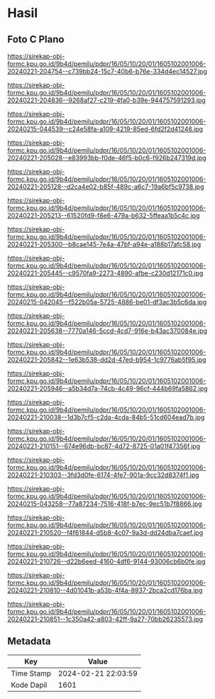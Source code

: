 # Hasil

## Foto C Plano

https://sirekap-obj-formc.kpu.go.id/9b4d/pemilu/pdpr/16/05/10/20/01/1605102001006-20240221-204754--c739bb24-15c7-40b6-b76e-334d4ec14527.jpg

https://sirekap-obj-formc.kpu.go.id/9b4d/pemilu/pdpr/16/05/10/20/01/1605102001006-20240221-204836--9268af27-c219-4fa0-b39e-944757591293.jpg

https://sirekap-obj-formc.kpu.go.id/9b4d/pemilu/pdpr/16/05/10/20/01/1605102001006-20240215-044539--c24e58fa-a109-4219-85ed-6fd2f2d41246.jpg

https://sirekap-obj-formc.kpu.go.id/9b4d/pemilu/pdpr/16/05/10/20/01/1605102001006-20240221-205028--e83993bb-f0de-46f5-b0c6-f926b247319d.jpg

https://sirekap-obj-formc.kpu.go.id/9b4d/pemilu/pdpr/16/05/10/20/01/1605102001006-20240221-205128--d2ca4e02-b85f-489c-a6c7-19a6bf5c9738.jpg

https://sirekap-obj-formc.kpu.go.id/9b4d/pemilu/pdpr/16/05/10/20/01/1605102001006-20240221-205213--61520fd9-f8e6-479a-b632-5ffeaa1b5c4c.jpg

https://sirekap-obj-formc.kpu.go.id/9b4d/pemilu/pdpr/16/05/10/20/01/1605102001006-20240221-205300--b8cae145-7e4a-47bf-a94e-a188b17afc58.jpg

https://sirekap-obj-formc.kpu.go.id/9b4d/pemilu/pdpr/16/05/10/20/01/1605102001006-20240221-205445--c9570fa9-2273-4890-afbe-c230d12171c0.jpg

https://sirekap-obj-formc.kpu.go.id/9b4d/pemilu/pdpr/16/05/10/20/01/1605102001006-20240215-042045--f522b05a-5725-4886-be01-df3ac3b5c6da.jpg

https://sirekap-obj-formc.kpu.go.id/9b4d/pemilu/pdpr/16/05/10/20/01/1605102001006-20240221-205638--7770a146-5ccd-4cd7-916e-b43ac370084e.jpg

https://sirekap-obj-formc.kpu.go.id/9b4d/pemilu/pdpr/16/05/10/20/01/1605102001006-20240221-205842--1e63b538-dd2d-47ed-b954-1c9776ab5f95.jpg

https://sirekap-obj-formc.kpu.go.id/9b4d/pemilu/pdpr/16/05/10/20/01/1605102001006-20240221-205946--a5b34d7a-74cb-4c49-96cf-444b69fa5862.jpg

https://sirekap-obj-formc.kpu.go.id/9b4d/pemilu/pdpr/16/05/10/20/01/1605102001006-20240221-210038--1d3b7cf5-c2da-4cda-84b5-51cd604ead7b.jpg

https://sirekap-obj-formc.kpu.go.id/9b4d/pemilu/pdpr/16/05/10/20/01/1605102001006-20240221-210151--674e96db-bc87-4d72-8725-01a01f47356f.jpg

https://sirekap-obj-formc.kpu.go.id/9b4d/pemilu/pdpr/16/05/10/20/01/1605102001006-20240221-210303--3fd3d0fe-6174-4fe7-901a-9cc32d8374f1.jpg

https://sirekap-obj-formc.kpu.go.id/9b4d/pemilu/pdpr/16/05/10/20/01/1605102001006-20240215-043258--77a87234-7516-418f-b7ec-9ec51b7f8866.jpg

https://sirekap-obj-formc.kpu.go.id/9b4d/pemilu/pdpr/16/05/10/20/01/1605102001006-20240221-210520--f4f61844-d5b8-4c07-9a3d-dd24dba7caef.jpg

https://sirekap-obj-formc.kpu.go.id/9b4d/pemilu/pdpr/16/05/10/20/01/1605102001006-20240221-210726--d22b6eed-4160-4df6-9144-93006cb6b0fe.jpg

https://sirekap-obj-formc.kpu.go.id/9b4d/pemilu/pdpr/16/05/10/20/01/1605102001006-20240221-210810--4d01041b-a53b-4f4a-8937-2bca2cd176ba.jpg

https://sirekap-obj-formc.kpu.go.id/9b4d/pemilu/pdpr/16/05/10/20/01/1605102001006-20240221-210851--1c350a42-a803-42ff-9a27-70bb26235573.jpg


## Metadata

| Key        | Value               |
| ---------- | ------------------- |
| Time Stamp | 2024-02-21 22:03:59 |
| Kode Dapil | 1601                |



